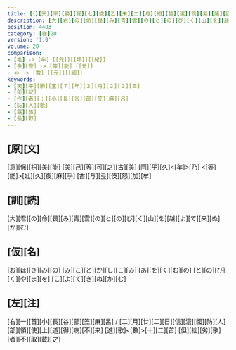 ```yaml
---
title: [（][天][平][勝][寳][七][歳][乙][未][二][月][相][替][遣][筑][紫][諸][國][防][人][等][歌][）]
description: [大][君][の][命][畏][み][青][雲][の][と][の][び][く][山][を][越][よ][て][来][ぬ][か][む]
position: 4403
category: [巻]20
version: '1.0'
volume: 20
comparison:
- [毛] -> [牟] [[元]][[類]][[紀]]
- [多][奈] -> [等][能] [[元]]
- <> -> [數] [[元]][[細]]
keywords:
- [天][平][勝][宝][７][年][２][月][２][２][日]
- [年][紀]
- [作][者][：][小][長][谷][部][笠][麻][呂]
- [防][人][歌]
- [羈][旅]
- [長][野]
---
```


## [原][文]

[意][保][枳][美][能] [美][己][等][可][之][古][美] [阿][乎][久]<[牟]>[乃] <[等][能]>[妣][久][夜][麻][乎] [古][与][弖][伎][怒][加][牟]

## [訓][読]

[大][君][の][命][畏][み][青][雲][の][と][の][び][く][山][を][越][よ][て][来][ぬ][か][む]

## [仮][名]

[お][ほ][き][み][の] [み][こ][と][か][し][こ][み] [あ][を][く][む][の] [と][の][び][く][や][ま][を] [こ][よ][て][き][ぬ][か][む]

## [左][注]

[右][一][首][小][長][谷][部][笠][麻][呂] / [二][月][廿][二][日][信][濃][國][防][人][部][領][使][上][道][得][病][不][来] [進][歌]<[數]>[十][二][首] [但][拙][劣][歌][者][不][取][載][之]
